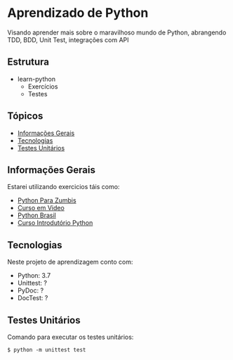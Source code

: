 # Aprendizado de Python
Visando aprender mais sobre o maravilhoso mundo de Python, abrangendo TDD, BDD, Unit Test, integrações com API

## Estrutura
* learn-python
    * Exercícios
    * Testes
        

## Tópicos
* [Informações Gerais](#informacoes-gerais)
* [Tecnologias](#tecnologias)
* [Testes Unitários](#testes-unitarios)

## Informações Gerais
Estarei utilizando exercicios táis como:
* [Python Para Zumbis](http://pingmind.com.br/classes/146/announcements/)
* [Curso em Video](https://www.youtube.com/watch?v=S9uPNppGsGo&list=PLvE-ZAFRgX8hnECDn1v9HNTI71veL3oW0)
* [Python Brasil](https://wiki.python.org.br/ListaDeExercicios)
* [Curso Introdutório Python](https://curso-intro-python.readthedocs.io/exercicios.html)

## Tecnologias
Neste projeto de aprendizagem conto com:
* Python: 3.7
* Unittest: ?
* PyDoc: ?
* DocTest: ?

## Testes Unitários
Comando para executar os testes unitários: 
```
$ python -m unittest test
```